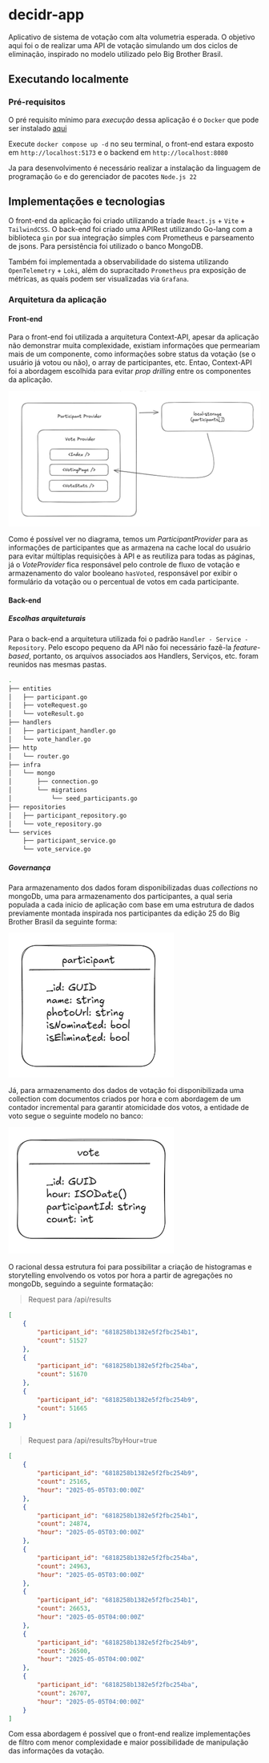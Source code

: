 # decidr-app

Aplicativo de sistema de votação com alta volumetria esperada. O objetivo aqui foi o de realizar uma API de votação simulando um dos ciclos de eliminação, inspirado no modelo utilizado pelo Big Brother Brasil.

## Executando localmente

### Pré-requisitos

O pré requisito mínimo para _execução_ dessa aplicação é o `Docker` que pode ser instalado [aqui](https://docs.docker.com/)

Execute `docker compose up -d` no seu terminal, o front-end estara exposto em `http://localhost:5173` e o backend em `http://localhost:8080`

Ja para desenvolvimento é necessário realizar a instalação da linguagem de programação `Go` e do gerenciador de pacotes `Node.js 22`

## Implementações e tecnologias

O front-end da aplicação foi criado utilizando a tríade `React.js` + `Vite` + `TailwindCSS`.
O back-end foi criado uma APIRest utilizando Go-lang com a biblioteca `gin` por sua integração simples com Prometheus e parseamento de jsons.
Para persistência foi utilizado o banco MongoDB.

Também foi implementada a observabilidade do sistema utilizando `OpenTelemetry` + `Loki`, além do supracitado `Prometheus` pra exposição de métricas, as quais podem ser visualizadas via `Grafana`.

### Arquitetura da aplicação

#### Front-end

Para o front-end foi utilizada a arquitetura Context-API, apesar da aplicação não demonstrar muita complexidade, existiam informações que permeariam mais de um componente, como informações sobre status da votação (se o usuário já votou ou não), o array de participantes, etc. Entao, Context-API foi a abordagem escolhida para evitar _prop drilling_ entre os componentes da aplicação.

![Diagrama Context-API](./docs/context_api.png)

Como é possível ver no diagrama, temos um _ParticipantProvider_ para as informações de participantes que as armazena na cache local do usuário para evitar múltiplas requisições à API e as reutiliza para todas as páginas, já o _VoteProvider_ fica responsável pelo controle de fluxo de votação e armazenamento do valor booleano `hasVoted`, responsável por exibir o formulário da votação ou o percentual de votos em cada participante.

#### Back-end

##### Escolhas arquiteturais

Para o back-end a arquitetura utilizada foi o padrão `Handler - Service - Repository`. Pelo escopo pequeno da API não foi necessário fazê-la _feature-based_, portanto, os arquivos associados aos Handlers, Serviços, etc. foram reunidos nas mesmas pastas.

```sh
.
├── entities
│   ├── participant.go
│   ├── voteRequest.go
│   └── voteResult.go
├── handlers
│   ├── participant_handler.go
│   └── vote_handler.go
├── http
│   └── router.go
├── infra
│   └── mongo
│       ├── connection.go
│       └── migrations
│           └── seed_participants.go
├── repositories
│   ├── participant_repository.go
│   └── vote_repository.go
└── services
    ├── participant_service.go
    └── vote_service.go
```

##### Governança

Para armazenamento dos dados foram disponibilizadas duas _collections_ no mongoDb, uma para armazenamento dos participantes, a qual seria populada a cada inicio de aplicação com base em uma estrutura de dados previamente montada inspirada nos participantes da edição 25 do Big Brother Brasil da seguinte forma:

![participant class](./docs/participant_class.png)

Já, para armazenamento dos dados de votação foi disponibilizada uma collection com documentos criados por hora e com abordagem de um contador incremental para garantir atomicidade dos votos, a entidade de voto segue o seguinte modelo no banco:

![vote class](./docs/vote_class.png)

O racional dessa estrutura foi para possibilitar a criação de histogramas e storytelling envolvendo os votos por hora a partir de agregações no mongoDb, seguindo a seguinte formatação:

> Request para /api/results

```json
[
    {
        "participant_id": "6818258b1382e5f2fbc254b1",
        "count": 51527
    },
    {
        "participant_id": "6818258b1382e5f2fbc254ba",
        "count": 51670
    },
    {
        "participant_id": "6818258b1382e5f2fbc254b9",
        "count": 51665
    }
]
```

> Request para /api/results?byHour=true

```json
[
    {
        "participant_id": "6818258b1382e5f2fbc254b9",
        "count": 25165,
        "hour": "2025-05-05T03:00:00Z"
    },
    {
        "participant_id": "6818258b1382e5f2fbc254b1",
        "count": 24874,
        "hour": "2025-05-05T03:00:00Z"
    },
    {
        "participant_id": "6818258b1382e5f2fbc254ba",
        "count": 24963,
        "hour": "2025-05-05T03:00:00Z"
    },
    {
        "participant_id": "6818258b1382e5f2fbc254b1",
        "count": 26653,
        "hour": "2025-05-05T04:00:00Z"
    },
    {
        "participant_id": "6818258b1382e5f2fbc254b9",
        "count": 26500,
        "hour": "2025-05-05T04:00:00Z"
    },
    {
        "participant_id": "6818258b1382e5f2fbc254ba",
        "count": 26707,
        "hour": "2025-05-05T04:00:00Z"
    }
]
```

Com essa abordagem é possível que o front-end realize implementações de filtro com menor complexidade e maior possibilidade de manipulação das informações da votação.
